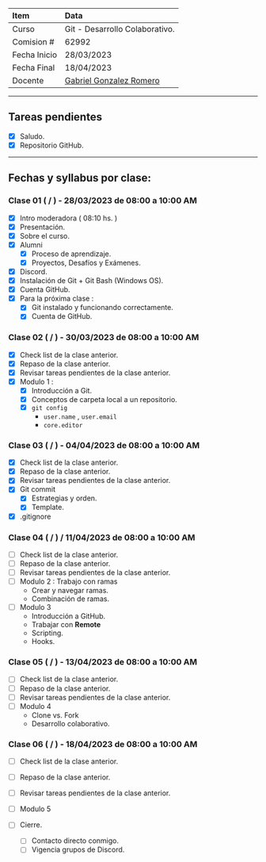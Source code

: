 | Item          | Data                                                      |
| :---         | :---                                                       |
| Curso         | Git - Desarrollo Colaborativo.                            |
| Comision #    | 62992                                                     | 
| Fecha Inicio  | 28/03/2023                                                |
| Fecha Final   | 18/04/2023                                                |
| Docente       | [Gabriel Gonzalez Romero]( gabygonzalezromero@gmail.com ) |

---
## Tareas pendientes
 - [X] Saludo.
 - [X] Repositorio GitHub.

---

## Fechas y syllabus por clase:

### Clase 01 ( / ) - 28/03/2023 de 08:00 a 10:00 AM
 - [X] Intro moderadora ( 08:10 hs. )
 - [X] Presentación.
 - [X] Sobre el curso.
 - [X] Alumni
    - [X] Proceso de aprendizaje.
    - [X] Proyectos, Desafíos y Exámenes.
 - [X] Discord.
 - [X] Instalación de Git + Git Bash (Windows OS).
 - [X] Cuenta GitHub.
 - [X] Para la próxima clase :
    - [X] Git instalado y funcionando correctamente.
    - [X] Cuenta de GitHub.

### Clase 02 ( / ) - 30/03/2023 de 08:00 a 10:00 AM
 - [X] Check list de la clase anterior.
 - [X] Repaso de la clase anterior.
 - [X] Revisar tareas pendientes de la clase anterior.
 - [X] Modulo 1 :
    - [X] Introducción a Git.
    - [X] Conceptos de carpeta local a un repositorio.
    - [X] `git config`
        - `user.name` , `user.email`
        - `core.editor`
### Clase 03 ( / ) - 04/04/2023 de 08:00 a 10:00 AM
 - [X] Check list de la clase anterior.
 - [X] Repaso de la clase anterior.
 - [X] Revisar tareas pendientes de la clase anterior.
 - [X] Git commit
    - [X] Estrategias y orden.
    - [X] Template.
 - [X] .gitignore

### Clase 04 ( / ) / 11/04/2023 de 08:00 a 10:00 AM
 - [ ] Check list de la clase anterior.
 - [ ] Repaso de la clase anterior.
 - [ ] Revisar tareas pendientes de la clase anterior.
 - [ ] Modulo 2 : Trabajo con ramas
    - Crear y navegar ramas.
    - Combinación de ramas.
 - [ ] Modulo 3
    - Introducción a GitHub.
    - Trabajar con **Remote**
    - Scripting.
    - Hooks.


### Clase 05 ( / ) - 13/04/2023 de 08:00 a 10:00 AM
 - [ ] Check list de la clase anterior.
 - [ ] Repaso de la clase anterior.
 - [ ] Revisar tareas pendientes de la clase anterior.
 - [ ] Modulo 4
    - Clone vs. Fork
    - Desarrollo colaborativo.


### Clase 06 ( / ) - 18/04/2023 de 08:00 a 10:00 AM
 - [ ] Check list de la clase anterior.
 - [ ] Repaso de la clase anterior.
 - [ ] Revisar tareas pendientes de la clase anterior.
 - [ ] Modulo 5
    
 - [ ] Cierre.
    - [ ] Contacto directo conmigo.
    - [ ] Vigencia grupos de Discord.
